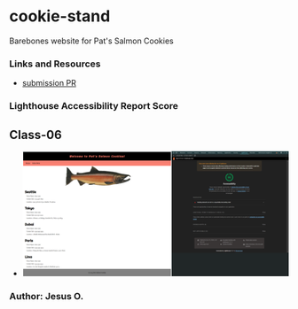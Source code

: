 # cookie-stand

Barebones website for Pat's Salmon Cookies

### Links and Resources

* [submission PR](https://github.com/Jnez405/cookie-stand/tree/class06-SData)

### Lighthouse Accessibility Report Score
## Class-06

* ![Home Page](https://github.com/Jnez405/cookie-stand/blob/class06-SData/img/Screenshot%202024-06-10%20182410.png)

### Author: Jesus O.
